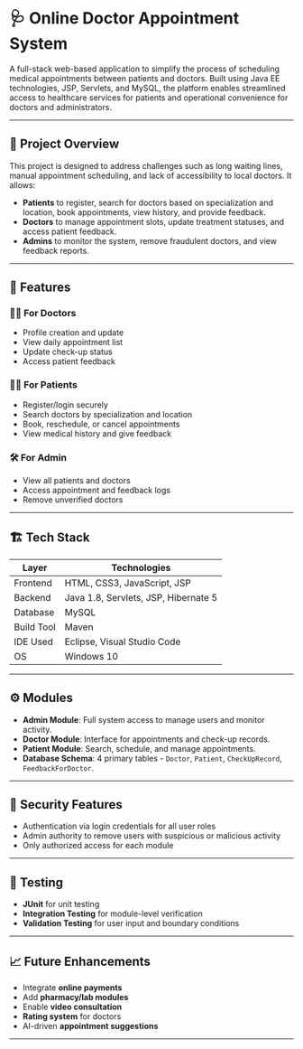 # 🩺 Online Doctor Appointment System

A full-stack web-based application to simplify the process of scheduling medical appointments between patients and doctors. Built using Java EE technologies, JSP, Servlets, and MySQL, the platform enables streamlined access to healthcare services for patients and operational convenience for doctors and administrators.

---

## 📌 Project Overview

This project is designed to address challenges such as long waiting lines, manual appointment scheduling, and lack of accessibility to local doctors. It allows:

- **Patients** to register, search for doctors based on specialization and location, book appointments, view history, and provide feedback.
- **Doctors** to manage appointment slots, update treatment statuses, and access patient feedback.
- **Admins** to monitor the system, remove fraudulent doctors, and view feedback reports.

---

## 🚀 Features

### 👩‍⚕️ For Doctors
- Profile creation and update
- View daily appointment list
- Update check-up status
- Access patient feedback

### 🧑‍💼 For Patients
- Register/login securely
- Search doctors by specialization and location
- Book, reschedule, or cancel appointments
- View medical history and give feedback

### 🛠️ For Admin
- View all patients and doctors
- Access appointment and feedback logs
- Remove unverified doctors

---

## 🏗️ Tech Stack

| Layer        | Technologies                         |
|--------------|--------------------------------------|
| Frontend     | HTML, CSS3, JavaScript, JSP          |
| Backend      | Java 1.8, Servlets, JSP, Hibernate 5 |
| Database     | MySQL                                |
| Build Tool   | Maven                                |
| IDE Used     | Eclipse, Visual Studio Code          |
| OS           | Windows 10                           |

---

## ⚙️ Modules

- **Admin Module**: Full system access to manage users and monitor activity.
- **Doctor Module**: Interface for appointments and check-up records.
- **Patient Module**: Search, schedule, and manage appointments.
- **Database Schema**: 4 primary tables - `Doctor`, `Patient`, `CheckUpRecord`, `FeedbackForDoctor`.

---

## 🔐 Security Features

- Authentication via login credentials for all user roles
- Admin authority to remove users with suspicious or malicious activity
- Only authorized access for each module

---

## 🧪 Testing

- **JUnit** for unit testing
- **Integration Testing** for module-level verification
- **Validation Testing** for user input and boundary conditions

---

## 📈 Future Enhancements

- Integrate **online payments**
- Add **pharmacy/lab modules**
- Enable **video consultation**
- **Rating system** for doctors
- AI-driven **appointment suggestions**

---
